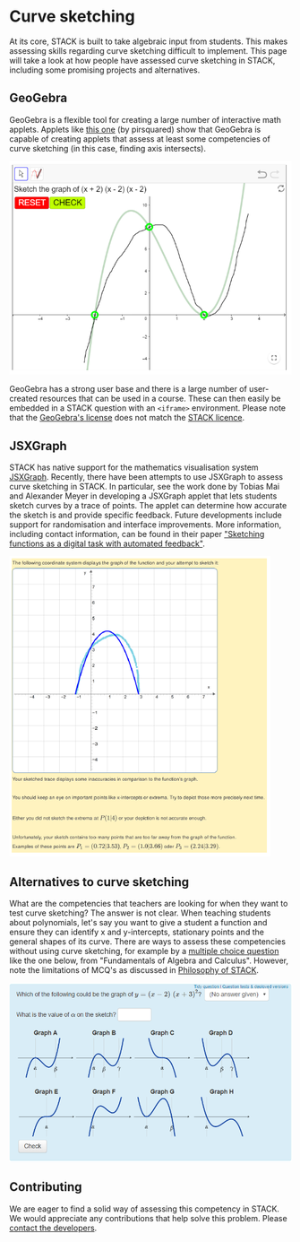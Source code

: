 # Curve sketching

At its core, STACK is built to take algebraic input from students. This makes assessing skills regarding curve sketching difficult to implement. This page will take a look at how people have assessed curve sketching in STACK, including some promising projects and alternatives.

## GeoGebra

GeoGebra is a flexible tool for creating a large number of interactive math applets. Applets like [this one](<https://www.geogebra.org/m/xDx295Wu>) (by pirsquared) show that GeoGebra is capable of creating applets that assess at least some competencies of curve sketching (in this case, finding axis intersects).

![Assessing competencies with MCQ's](../../content/Geogebra_applet.png)

GeoGebra has a strong user base and there is a large number of user-created resources that can be used in a course. These can then easily be embedded in a STACK question with an `<iframe>` environment. Please note that the [GeoGebra's license](https://www.geogebra.org/license) does not match the [STACK licence](https://github.com/maths/moodle-qtype_stack/blob/master/COPYING.txt).

## JSXGraph

STACK has native support for the mathematics visualisation system [JSXGraph](../Specialist_tools/JSXGraph/index.md). Recently, there have been attempts to use JSXGraph to assess curve sketching in STACK. In particular, see the work done by Tobias Mai and Alexander Meyer in developing a JSXGraph applet that lets students sketch curves by a trace of points. The applet can determine how accurate the sketch is and provide specific feedback. Future developments include support for randomisation and interface improvements. More information, including contact information, can be found in their paper ["Sketching functions as a digital task with automated feedback"](https://docs.stack-assessment.org/content/2018-proceedings/mai_tobias_2019_2582427.pdf).

![Assessing competencies with MCQ's](../../content/JSXGraph_sketching.png)

## Alternatives to curve sketching

What are the competencies that teachers are looking for when they want to test curve sketching? The answer is not clear. When teaching students about polynomials, let's say you want to give a student a function and ensure they can identify x and y-intercepts, stationary points and the general shapes of its curve. There are ways to assess these competencies without using curve sketching, for example by a [multiple choice question](../Specialist_tools/Multiple_choice_questions.md) like the one below, from "Fundamentals of Algebra and Calculus". However, note the limitations of MCQ's as discussed in [Philosophy of STACK](../About/The_philosophy_of_STACK.md).

![Assessing competencies with MCQ's](../../content/MCQ_curves.png)

## Contributing

We are eager to find a solid way of assessing this competency in STACK. We would appreciate any contributions that help solve this problem. Please [contact the developers](mailto:C.J.Sangwin@ed.ac.uk).